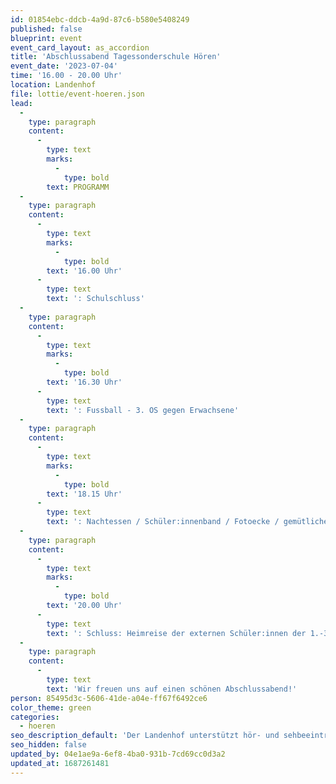 ```yaml
---
id: 01854ebc-ddcb-4a9d-87c6-b580e5408249
published: false
blueprint: event
event_card_layout: as_accordion
title: 'Abschlussabend Tagessonderschule Hören'
event_date: '2023-07-04'
time: '16.00 - 20.00 Uhr'
location: Landenhof
file: lottie/event-hoeren.json
lead:
  -
    type: paragraph
    content:
      -
        type: text
        marks:
          -
            type: bold
        text: PROGRAMM
  -
    type: paragraph
    content:
      -
        type: text
        marks:
          -
            type: bold
        text: '16.00 Uhr'
      -
        type: text
        text: ': Schulschluss'
  -
    type: paragraph
    content:
      -
        type: text
        marks:
          -
            type: bold
        text: '16.30 Uhr'
      -
        type: text
        text: ': Fussball - 3. OS gegen Erwachsene'
  -
    type: paragraph
    content:
      -
        type: text
        marks:
          -
            type: bold
        text: '18.15 Uhr'
      -
        type: text
        text: ': Nachtessen / Schüler:innenband / Fotoecke / gemütliches Beisammensein'
  -
    type: paragraph
    content:
      -
        type: text
        marks:
          -
            type: bold
        text: '20.00 Uhr'
      -
        type: text
        text: ': Schluss: Heimreise der externen Schüler:innen der 1.-3. Oberstufe'
  -
    type: paragraph
    content:
      -
        type: text
        text: 'Wir freuen uns auf einen schönen Abschlussabend!'
person: 85495d3c-5606-41de-a04e-ff67f6492ce6
color_theme: green
categories:
  - hoeren
seo_description_default: 'Der Landenhof unterstützt hör- und sehbeeinträchtigte Kinder & Jugendliche in ihrem selbstbestimmten Leben durch Förderung ihrer Fähigkeiten & Entwicklung'
seo_hidden: false
updated_by: 04e1ae9a-6ef8-4ba0-931b-7cd69cc0d3a2
updated_at: 1687261481
---
```

